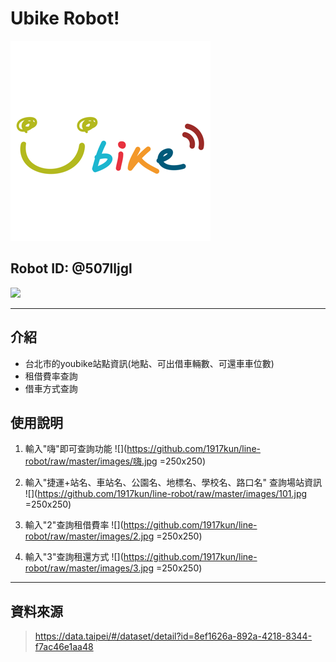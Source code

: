 # Ubike Robot! 
![](https://github.com/1917kun/line-robot/raw/master/images/微笑.png)
## Robot ID:  @507lljgl
![](https://i.imgur.com/wH2KGtX.png)

---

## 介紹

* 台北市的youbike站點資訊(地點、可出借車輛數、可還車車位數)
* 租借費率查詢
* 借車方式查詢



## 使用說明
1. 輸入"嗨"即可查詢功能
![](https://github.com/1917kun/line-robot/raw/master/images/嗨.jpg =250x250)

2. 輸入"捷運+站名、車站名、公園名、地標名、學校名、路口名" 查詢場站資訊
![](https://github.com/1917kun/line-robot/raw/master/images/101.jpg =250x250)

5. 輸入"2"查詢租借費率
![](https://github.com/1917kun/line-robot/raw/master/images/2.jpg =250x250)

4. 輸入"3"查詢租還方式
![](https://github.com/1917kun/line-robot/raw/master/images/3.jpg =250x250)

---
## 資料來源
 >https://data.taipei/#/dataset/detail?id=8ef1626a-892a-4218-8344-f7ac46e1aa48 

